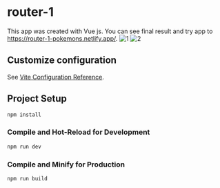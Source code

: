 # router-1
This app was created with Vue js.
You can see final result and try app to https://router-1-pokemons.netlify.app/.
![1](https://user-images.githubusercontent.com/117450061/209560204-663f7133-9923-4770-8b0e-b5345305ac2e.png)
![2](https://user-images.githubusercontent.com/117450061/209560210-d874de76-410d-4416-a88c-3b7c696df0f4.png)


## Customize configuration

See [Vite Configuration Reference](https://vitejs.dev/config/).

## Project Setup

```sh
npm install
```

### Compile and Hot-Reload for Development

```sh
npm run dev
```

### Compile and Minify for Production

```sh
npm run build
```

